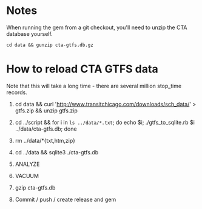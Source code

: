 # Notes

When running the gem from a git checkout, you'll need to unzip the CTA database yourself.

````cd data && gunzip cta-gtfs.db.gz````

# How to reload CTA GTFS data

Note that this will take a long time - there are several million stop_time records.

1. cd data && curl 'http://www.transitchicago.com/downloads/sch_data/<latest file>' > gtfs.zip && unzip gtfs.zip

2. cd ../script && for i in `ls ../data/*.txt`; do echo $i; ./gtfs_to_sqlite.rb $i ../data/cta-gtfs.db; done

3. rm ../data/*{txt,htm,zip}

4. cd ../data && sqlite3 ./cta-gtfs.db

5. ANALYZE

6. VACUUM

7. gzip cta-gtfs.db

8. Commit / push / create release and gem

